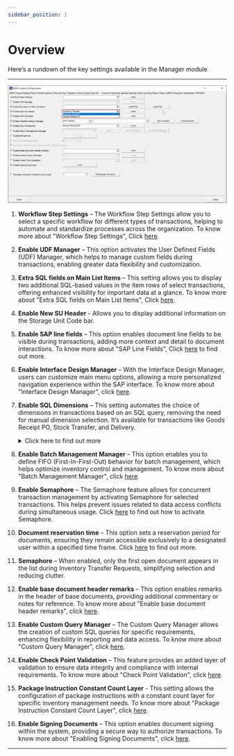 ```yaml
---
sidebar_position: 1
---
```


# Overview

Here’s a rundown of the key settings available in the Manager module

---

![Manager](./media/manager.png)

1. **Workflow Step Settings** – The Workflow Step Settings allow you to select a specific workflow for different types of transactions, helping to automate and standardize processes across the organization. To know more about "Workflow Step Settings", Click [here](../../../custom-configuration/custom-configuration-functions/manager/workflow-step-settings.md).

2. **Enable UDF Manager** – This option activates the User Defined Fields (UDF) Manager, which helps to manage custom fields during transactions, enabling greater data flexibility and customization.

3. **Extra SQL fields on Main List Items** – This setting allows you to display two additional SQL-based values in the item rows of select transactions, offering enhanced visibility for important data at a glance. To know more about "Extra SQL fields on Main List Items", Click [here](../../../custom-configuration/custom-configuration-functions/manager/extra-fields-sql-in-main-list.md).

4. **Enable New SU Header** - Allows you to display additional information on the Storage Unit Code bar.

5. **Enable SAP line fields** – This option enables document line fields to be visible during transactions, adding more context and detail to document interactions. To know  more about "SAP Line Fields", Click [here](../../../custom-configuration/custom-configuration-functions/manager/sap-line-fields.md) to find out more.

6. **Enable Interface Design Manager** – With the Interface Design Manager, users can customize main menu options, allowing a more personalized navigation experience within the SAP interface. To know more about "Interface Design Manager", click [here](../../../custom-configuration/custom-configuration-functions/manager/interface-design-manager.md).

7. **Enable SQL Dimensions** – This setting automates the choice of dimensions in transactions based on an SQL query, removing the need for manual dimension selection. It’s available for transactions like Goods Receipt PO, Stock Transfer, and Delivery.
    <details>
    <summary>Click here to find out more</summary>
    <div>
    Check the checkbox (1), Select the desired transaction from the drop-down list, and click "Load" (3):

    ![Enable SQL Dimensions](./media/enable-sql-dimensions.png)

    Select the required Dimension by clicking the related 'Open SQL':

    ![Choose Dimensions](./media/choose-dimensions.png)

    Enter SQL query and click "Save".

    ![SQL Query](./media/sql-query.png)

    </div>
    </details>

8. **Enable Batch Management Manager** – This option enables you to define FIFO (First-In-First-Out) behavior for batch management, which helps optimize inventory control and management. To know more about "Batch Management Manager", click [here](../../../custom-configuration/custom-configuration-functions/manager/batch-management-manager.md).

9. **Enable Semaphore** – The Semaphore feature allows for concurrent transaction management by activating Semaphore for selected transactions. This helps prevent issues related to data access conflicts during simultaneous usage. Click [here](semaphore.md) to find out how to activate Semaphore.

10. **Document reservation time** – This option sets a reservation period for documents, ensuring they remain accessible exclusively to a designated user within a specified time frame. Click [here](../../../custom-configuration/custom-configuration-functions/manager/semaphore.md#settings) to find out more.

11. **Semaphore** – When enabled, only the first open document appears in the list during Inventory Transfer Requests, simplifying selection and reducing clutter.

12. **Enable base document header remarks** – This option enables remarks in the header of base documents, providing additional commentary or notes for reference. To know more about "Enable base document header remarks", click [here](../../../custom-configuration/custom-configuration-functions/manager/enable-base-document-header-remarks.md).

13. **Enable Custom Query Manager** – The Custom Query Manager allows the creation of custom SQL queries for specific requirements, enhancing flexibility in reporting and data access. To know more about "Custom Query Manager", click [here](../../../custom-configuration/custom-configuration-functions/manager/custom-query-manager/overview.md).

14. **Enable Check Point Validation** – This feature provides an added layer of validation to ensure data integrity and compliance with internal requirements. To know more about "Check Point Validation", click [here](../../../custom-configuration/custom-configuration-functions/manager/check-point-validation/overview.md).

15. **Package Instruction Constant Count Layer** - This setting allows the configuration of package instructions with a constant count layer for specific inventory management needs. To know more about "Package Instruction Constant Count Layer", click [here](../../../custom-configuration/custom-configuration-functions/manager/package-instruction-constant-count-layer.md).

16. **Enable Signing Documents** – This option enables document signing within the system, providing a secure way to authorize transactions. To know more about "Enabling Signing Documents", click [here](enable-signing-document.md).

---

